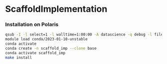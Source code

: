 # ScaffoldImplementation

### Installation on Polaris
```bash
qsub -I -l select=1 -l walltime=1:00:00 -A datascience -q debug -l filesystems=home:eagle
module load conda/2023-01-10-unstable
conda activate
conda create -n scaffold_imp --clone base
conda activate scaffold_imp
make install
